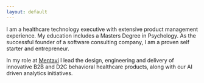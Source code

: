 ```yaml
---
layout: default
---
```


I am a healthcare technology executive with extensive product management experience. My education includes a Masters Degree in Psychology. As the successful founder of a software consulting company, I am a proven self starter and entrepreneur.   

In my role at [Mentavi](https://mentavi.com) I lead the design, engineering and delivery of innovative B2B and D2C behavioral healthcare products, along with our AI driven analytics initiatives.  


